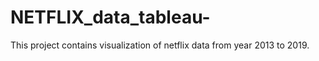 # NETFLIX_data_tableau-

This project contains visualization of netflix data from year 2013 to 2019.
